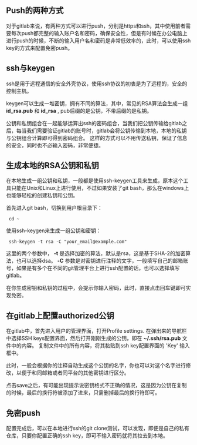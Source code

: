 ## Push的两种方式

对于gitlab来说，有两种方式可以进行push，分别是https和ssh，其中使用前者需要每次push都完整的输入账户名和密码，确保安全性，但是有时候在办公电脑上
进行push的时候，不断的输入用户名和密码是非常低效率的，此时，可以使用ssh key的方式来配置免密push。

## ssh与keygen

ssh是用于远程通信的安全外壳协议，使用ssh协议的初衷是为了远程的，安全的控制主机。

keygen可以生成一堆密钥，拥有不同的算法，其中，常见的RSA算法会生成一组 **id_rsa.pub** 和 **id_rsa** , pub后缀的是公钥，不带后缀的是私钥。

公钥和私钥组合在一起能够运算出ssh的密码组合，当我们把公钥传输给gitlab之后，每当我们需要验证gitlab的账号时，gitlab会将公钥传输到本地，本地的私钥与公钥组合计算即可得到密码组合。
这样的方式可以不用传送私钥，保证了信息的安全，同时也不必输入密码，非常便捷。

## 生成本地的RSA公钥和私钥

在本地生成一组公钥和私钥，一般都是使用ssh-keygen工具来生成，原本这个工具只能在Unix和Linux上进行使用，不过如果安装了git bash，那么在windows上也能够轻松的创建私钥和公钥。

首先进入git bash，切换到用户根目录下：

```shell
 cd ~
```
使用ssh-keygen来生成一组公钥和密钥：

```shell
 ssh-keygen -t rsa -C "your_email@example.com"
```
这里的两个参数中， **-t** 是选择加密的算法，默认是rsa，这是基于SHA-2的加密算法，也可以选择dsa。
**-C** 参数是对密钥进行注释的文字，一般填写自己的邮箱账号，如果是有多个在不同的git管理平台上进行ssh配置的话，也可以选择填写gitlab。

在你生成密钥和私钥的过程中，会提示你输入密码，此时，直接点击回车键即可实现免密。

## 在gitlab上配置authorized公钥

在gitlab中，首先进入用户的管理界面，打开Profile settings. 在弹出来的导航栏中选择SSH keys配置界面，然后打开刚刚生成的公钥，即在 **~/.ssh/rsa.pub** 文件中的内容。
复制文件中的所有内容，将其黏贴到ssh key配置界面的 'Key' 输入框中。

此时，一般会根据你的注释自动生成这个公钥的名字，你也可以对这个名字进行修改，以便于和同邮箱或者同平台的其他密钥进行区分。

点击save之后，有可能出现提示说密钥格式不正确的情况，这是因为公钥在复制的时候，最后的换行符被添加了进来，只需删掉最后的换行符即可。

## 免密push

配置完成后，可以在本地进行ssh的git clone测试，可以发现，即便是自己的私有仓库，只要你配置正确的ssh key，即可不输入密码就将其拉去到本地。
